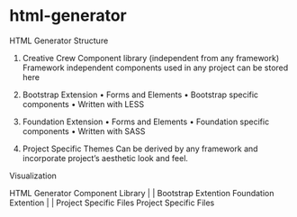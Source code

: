 # html-generator

HTML Generator Structure



1.	Creative Crew Component library (independent from any framework)
Framework independent components used in any project can be stored here

2.	Bootstrap Extension
•	Forms and Elements
•	Bootstrap specific components 
•	Written with LESS

3.	Foundation Extension
•	Forms and Elements
•	Foundation specific components
•	Written with SASS

4.	Project Specific Themes
Can be derived by any framework and incorporate project’s aesthetic look and feel.



Visualization 

   HTML Generator Component Library
        |                       | 
Bootstrap Extention       Foundation Extention
        |                       | 
Project Specific Files      Project Specific Files




